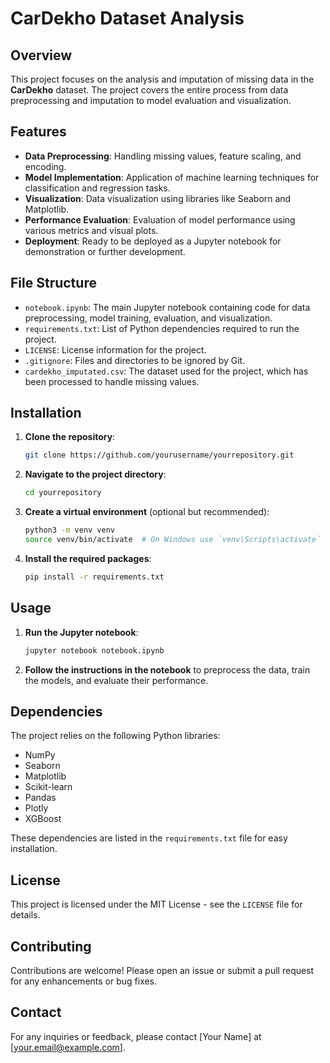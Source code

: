 # CarDekho Dataset Analysis

## Overview

This project focuses on the analysis and imputation of missing data in the **CarDekho** dataset. The project covers the entire process from data preprocessing and imputation to model evaluation and visualization.

## Features

- **Data Preprocessing**: Handling missing values, feature scaling, and encoding.
- **Model Implementation**: Application of machine learning techniques for classification and regression tasks.
- **Visualization**: Data visualization using libraries like Seaborn and Matplotlib.
- **Performance Evaluation**: Evaluation of model performance using various metrics and visual plots.
- **Deployment**: Ready to be deployed as a Jupyter notebook for demonstration or further development.

## File Structure

- `notebook.ipynb`: The main Jupyter notebook containing code for data preprocessing, model training, evaluation, and visualization.
- `requirements.txt`: List of Python dependencies required to run the project.
- `LICENSE`: License information for the project.
- `.gitignore`: Files and directories to be ignored by Git.
- `cardekho_imputated.csv`: The dataset used for the project, which has been processed to handle missing values.

## Installation

1. **Clone the repository**:
    ```bash
    git clone https://github.com/yourusername/yourrepository.git
    ```
   
2. **Navigate to the project directory**:
    ```bash
    cd yourrepository
    ```

3. **Create a virtual environment** (optional but recommended):
    ```bash
    python3 -m venv venv
    source venv/bin/activate  # On Windows use `venv\Scripts\activate`
    ```

4. **Install the required packages**:
    ```bash
    pip install -r requirements.txt
    ```

## Usage

1. **Run the Jupyter notebook**:
    ```bash
    jupyter notebook notebook.ipynb
    ```

2. **Follow the instructions in the notebook** to preprocess the data, train the models, and evaluate their performance.

## Dependencies

The project relies on the following Python libraries:

- NumPy
- Seaborn
- Matplotlib
- Scikit-learn
- Pandas
- Plotly
- XGBoost

These dependencies are listed in the `requirements.txt` file for easy installation.

## License

This project is licensed under the MIT License - see the `LICENSE` file for details.

## Contributing

Contributions are welcome! Please open an issue or submit a pull request for any enhancements or bug fixes.

## Contact

For any inquiries or feedback, please contact [Your Name] at [your.email@example.com].
